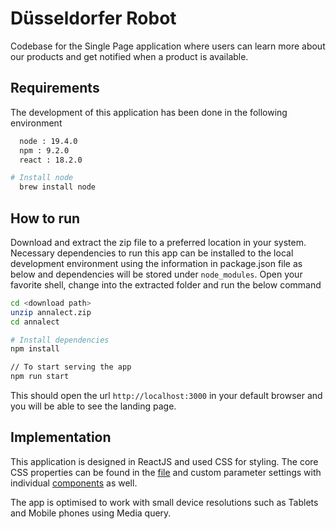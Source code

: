 # Düsseldorfer Robot

Codebase for the Single Page application where users can learn more about our products and get notified when a product is available.

## Requirements

The development of this application has been done in the following environment

```sh
  node : 19.4.0
  npm : 9.2.0
  react : 18.2.0

# Install node
  brew install node
```

## How to run

Download and extract the zip file to a preferred location in your system.
Necessary dependencies to run this app can be installed to the local development environment using the information in package.json file as below and dependencies will be stored under `node_modules`.
Open your favorite shell, change into the extracted folder and run the below command

```sh
cd <download path>
unzip annalect.zip
cd annalect

# Install dependencies
npm install

// To start serving the app
npm run start
```

This should open the url `http://localhost:3000` in your default browser and you will be able to see the landing page.

## Implementation

This application is designed in ReactJS and used CSS for styling.
The core CSS properties can be found in the [file](src/index.css) and custom parameter settings with individual [components](src/components) as well.

The app is optimised to work with small device resolutions such as Tablets and Mobile phones using Media query.
